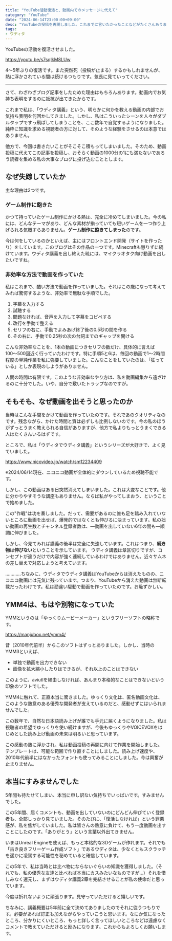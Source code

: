 ```yaml
---
title: "YouTube活動復活と、動画内でのメッセージに代えて"
category: "YouTube"
date: "2024-06-14T23:00:00+09:00"
desc: "YouTubeの投稿を再開しました。これまでに言いたかったことなどがたくさんありますので、動画の中での言及に代えてこちらでコメントを発表します。"
tags:
- ウディタ
---
```


YouTubeの活動を復活させました。

https://youtu.be/s7sqlkM8LUw

4～5年ぶりの復活です。また突然死（投稿が止まる）するかもしれませんが、熱に浮かされている間は続けるつもりです。気長に見ていってください。

---

さて、わざわざブログ記事をしたためた理由はもちろんあります。動画内でお気持ち表明をするのに抵抗が出てきたからです。

これまで私は、「ウディタ講義」という、明らかに何かを教える動画の内部でお気持ち表明を何回かしてきました。しかし、私はこういったシーンを人々がダブルタップですっ飛ばしてしまうことを、ここ数年で自覚するようになりました。純粋に知識を求める視聴者の方に対して、そのような経験をさせるのは本意ではありません。

他方で、今回は書きたいことがそこそこ積もってしまいました。そのため、動画投稿に代えてこの記事を投稿し、おそらく動画の1000分の1にも満たないであろう読者を集める私の大事なブログに投げ込むこととします。

## なぜ失踪していたか

主な理由は2つです。

### ゲーム制作に飽きた

かつて持っていたゲーム制作にかける熱は、完全に冷めてしまいました。今の私には、どんなテーマがあり、どんな素材が揃っていても短いゲームを一つ作り上げられる気概すらありません。**ゲーム制作に飽きてしまった**のです。

今は何をしているのかといえば、主にはフロントエンド開発（サイトを作ったり）をしています。このブログはその作品の一つです。Minecraftも懲りずに続けています。ウディタ講義を出し終えた暁には、マイクラオタク向け動画を出したいですね。

### 非効率な方法で動画を作っていた

私はこれまで、酷い方法で動画を作っていました。それはこの歳になって考えてみれば驚愕するような、非効率で無駄な手順でした。

1. 字幕を入力する
2. 試聴する
3. 問題なければ、音声を入力して字幕をコピペする
4. 改行を手動で整える
5. セリフの右に、手動でよみあげ終了後の0.5秒の間を作る
6. その右に、手動で0.25秒の次の台詞までのギャップを開ける

こんな非効率なことを、1本の動画につきセリフの数だけ、具体的に言えば100〜500回近く行っていたわけです。特に手順5と6は、毎回の動画で1～2時間程度の単純作業を私に強要していました。こんなことをしていたのは、「狂っている」としか表現のしようがありません。

人間の時間は有限です。このような非効率なやり方は、私を動画編集から遠ざけるのに十分でした。いや、自分で敷いたトラップなのですが。

## そもそも、なぜ動画を出そうと思ったのか

当時はこんな手間をかけて動画を作っていたのです。それであのクオリティなのです。残念ながら、かけた時間と質は必ずしも比例しないのです。今の私のほうがずっとうまく教えられる自信がありますが、他方で私よりもっとうまくできる人はたくさんいるはずです。

ところで、私は「ウディタでウディタ講義」というシリーズが大好きで、よく見ていました。

https://www.nicovideo.jp/watch/sm12234409

※2024/06/14現在、ニコニコ動画が全体的にダウンしているため視聴不能です。

しかし、この動画はある日突然消えてしまいました。これは大変なことです。他に分かりやすそうな講座もありません。ならば私がやってしまおう、ということで始めました。

この"作戦"は功を奏しました。だって、需要があるのに誰も足を踏み入れていないところに動画を出せば、爆発的ではなくとも伸びるに決まっています。私の拙い動画の再生数とチャンネル登録者数は、―動画を出していない6年の間も―順調に伸びました。

しかし、今見てみれば講義の後半は完全に失速しています。これはつまり、**続き物は伸びない**ということを示しています。
ウディタ講義は章区切りですが、コンセプトが違うだけで内容が強く連続しているわけではありません。近々サムネの差し替えで対応しようと考えています。

…………ちなみに、ウディタでウディタ講義はYouTubeからは消えたものの、ニコニコ動画には元気に残っています。つまり、YouTubeから消えた動画は無断転載だったわけです。私は勘違い駆動で動画を作っていたのです。お恥ずかしい。

## YMM4は、もはや別物になっていた

YMMというのは「ゆっくりムービーメーカー」というフリーソフトの略称です。

https://manjubox.net/ymm4/

昔（2010年代前半）からこのソフトはずっとありました。しかし、当時のYMM3といえば、

- 単独で動画を出力できない
- 画像を拡大縮小したりはできるが、それ以上のことはできない

このように、aviutlを経由しなければ、あんまり本格的なことはできないという印象のソフトでした。

YMM4に触れて、正直本当に驚きました。ゆっくり文化は、匿名動画文化は、このような熱意のある優秀な開発者が支えているのだと、感動せずにはいられませんでした。

この数年で、自然な日本語読み上げが誰でも手元に届くようになりました。私は視聴者の希望でゆっくりを使い続けますが、今後もゆっくりやVOICEVOXをはじめとした読み上げ動画の未来は明るいと思っています。

この感動の熱に浮かされ、私は動画投稿の再開に向けて作業を開始しました。テンプレートは、可能な範囲で作り直すことにしました。読み上げ速度や、2010年代前半にはなかったフォントも使ってみることにしました。今は興奮が止まりません。

## 本当にすみませんでした

5年間も待たせてしまい、本当に申し訳ない気持ちでいっぱいです。すみませんでした。

この5年間、届くコメントも、動画を出していないのにどんどん伸びていく登録者も、全部しっかり見ていました。そのたびに、「復活しなければ」という罪悪感が、私を焦がしていました。私は皆さんの熱意に負けて、もう一度動画を出すことにしたのです。「ありがとう」という言葉以外出てきません。

いまはUnreal Engineを使えば、もっと本格的な3Dゲームが作れます。それでも「古き良きフリーゲーム作成ソフト」であるウディタは、少なくともスクラッチを遥かに凌駕する可能性を秘めていると確信しています。

この5年で、私は当時とは比べ物にならないぐらいの知識を獲得しました。（それでも、私の優秀な友達と比べれば本当にカスみたいなものですが…）それを惜しみなく還元し、まずはウディタ講義2章を完結させることが私の使命だと思っています。

今度は折れないように頑張ります。見守っていただけると嬉しいです。

ちなみに、講義概要は5年前に全て決めてありましたのでそれに従うつもりです。必要があれば訂正も加えながらやっていこうと思います。なにか気になったところ、分かりにくいところ、もっと詳しく言ってほしいところなどは遠慮なくコメントで教えていただけると励みになります。これからもよろしくお願いします。